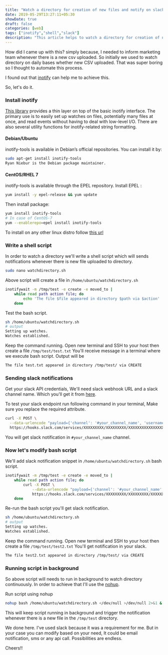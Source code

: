 ```yaml
---
title: "Watch a directory for creation of new files and notify on slack"
date: 2019-05-29T13:27:11+05:30
showDate: true
draft: false
categories: [web]
tags: ["inotify","shell","slack"]
description: "This article helps to watch a directory for creation of new files and notify on slack."
---
```

How did I came up with this? simply because, I needed to inform marketing team whenever there is a new csv uploaded. So initially we used to watch directory on daily bases whether new CSV uploaded. That was super boring so I thought to automate this process.

I found out that [inotify](https://en.wikipedia.org/wiki/Inotify) can help me to achieve this.
 
So, let's do it.

### Install inotify
[This library](https://github.com/rvoicilas/inotify-tools/wiki#info) provides a thin layer on top of the basic inotify interface. The primary use is to easily set up watches on files, potentially many files at once, and read events without having to deal with low-level I/O. There are also several utility functions for inotify-related string formatting.

#### Debian/Ubuntu
inotify-tools is available in Debian’s official repositories. You can install it by:

```sh 
sudo apt-get install inotify-tools
Ryan Niebur is the Debian package maintainer.
```

#### CentOS/RHEL 7
inotify-tools is available through the EPEL repository. Install EPEL :

```sh
yum install -y epel-release && yum update
```
Then install package:
```sh
yum install inotify-tools
# In case of CentOS-7
yum --enablerepo=epel install inotify-tools
```
To install on any other linux distro follow [this url](https://github.com/rvoicilas/inotify-tools/wiki#getting-inotify-tools)

### Write a shell script
In order to watch a directory we'll write a shell script which will sends notifications whenever there is new file uploaded to directory.

```sh
sudo nano watchdirectory.sh
```
Above script will create a file in ``/home/ubuntu/watchdirectory.sh``
```sh
inotifywait -m /tmp/test -e create -e moved_to |
    while read path action file; do
    	echo 'The file $file appeared in directory $path via $action'
    done
```
Test the bash script.
```sh 
sh /home/ubuntu/watchdirectory.sh
# output
Setting up watches.
Watches established.
```

Keep the command running. Open new terminal and SSH to your host then create a file ``/tmp/test/test.txt``
You'll receive message in a terminal where we execute bash script. Output will be

```sh
The file test.txt appeared in directory /tmp/test/ via CREATE
```

### Sending slack notifications
Get your slack API credentials, We'll need slack webhook URL and a slack channel name. Which you'll get it from [here](https://api.slack.com/incoming-webhooks).

To test your slack endpoint run following command in your terminal, Make sure you replace the required attribute.
```sh
curl -X POST \
  --data-urlencode "payload={'channel': '#your_channel_name', 'username': 'newfilebot', 'text': 'This is a test call', 'icon_emoji': ':ghost:'}" \
  https://hooks.slack.com/services/XXXXXXXXX/XXXXXXXXX/XXXXXXXXXXXXXXXXXXXXXXXX
```

You will get slack notification in ``#your_channel_name`` channel.

### Now let's modify bash script 
We'll add slack notification snippet in ``/home/ubuntu/watchdirectory.sh`` bash script.

```sh 
inotifywait -m /tmp/test -e create -e moved_to |
    while read path action file; do
    	curl -X POST \
    		--data-urlencode "payload={'channel': '#your_channel_name', 'username': 'newfilebot', 'text': 'This is a test call', 'icon_emoji': ':ghost:'}" \
    		https://hooks.slack.com/services/XXXXXXXXX/XXXXXXXXX/XXXXXXXXXXXXXXXXXXXXXXXX
    done
```

Re-run the bash script you'll get slack notification.

```sh 
sh /home/ubuntu/watchdirectory.sh
# output
Setting up watches.
Watches established.
```

Keep the command running. Open new terminal and SSH to your host then create a file ``/tmp/test/test2.txt``
You'll get notification in your slack.

```sh
The file test2.txt appeared in directory /tmp/test/ via CREATE
```

### Running script in background
So above script will needs to run in background to watch directory continuously. In order to achieve that I'll use the [nohup](https://en.wikipedia.org/wiki/Nohup).

Run script using nohup
```sh 
nohup bash /home/ubuntu/watchdirectory.sh </dev/null >/dev/null 2>&1 &
```  

This will keep script running in background and trigger the notification whenever there is a new file in the ``/tmp/test`` directory.

We done here. I've used slack because it was a requirement for me. But in your case you can modify based on your need, It could be email notification, sms or any api call. Possibilities are endless. 


Cheers!! 